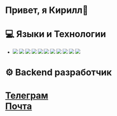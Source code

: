 <h1>Привет, я Кирилл👋</h1>

 <h1>💻 Языки и Технологии</h1>

- <img src="https://skillicons.dev/icons?i=python">
  <img src="https://skillicons.dev/icons?i=flask">
  <img src="https://skillicons.dev/icons?i=fastapi">
  <img src="https://skillicons.dev/icons?i=django">
  <img src="https://skillicons.dev/icons?i=postgres">
  <img src="https://skillicons.dev/icons?i=mysql">
  <img src="https://skillicons.dev/icons?i=sqlite">
  <img src="https://skillicons.dev/icons?i=docker">
  <img src="https://skillicons.dev/icons?i=html">
  <img src="https://skillicons.dev/icons?i=css">
  <img src="https://skillicons.dev/icons?i=js">
  


<h1>⚙️ Backend разработчик<h1>
<a href="https://t.me/nkirill_tg">Телеграм</a><br>
<a href="mailto:n17k17@yandex.ru">Почта</a>

<!-- <h1>📊 Статистика :<h1>
<img src="https://github-profile-summary-cards.vercel.app/api/cards/profile-details?username=KrakenN7&theme=dark">
<img src="https://github-profile-summary-cards.vercel.app/api/cards/most-commit-language?username=KrakenN7&theme=dark">
<img src="https://github-profile-summary-cards.vercel.app/api/cards/repos-per-language?username=KrakenN7&theme=dark">
<img src="https://github-profile-summary-cards.vercel.app/api/cards/stats?username=KrakenN7&theme=dark"> -->
